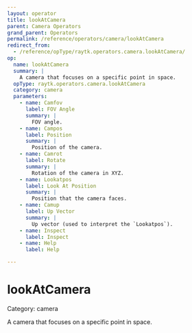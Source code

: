 ```yaml
---
layout: operator
title: lookAtCamera
parent: Camera Operators
grand_parent: Operators
permalink: /reference/operators/camera/lookAtCamera
redirect_from:
  - /reference/opType/raytk.operators.camera.lookAtCamera/
op:
  name: lookAtCamera
  summary: |
    A camera that focuses on a specific point in space.
  opType: raytk.operators.camera.lookAtCamera
  category: camera
  parameters:
    - name: Camfov
      label: FOV Angle
      summary: |
        FOV angle.
    - name: Campos
      label: Position
      summary: |
        Position of the camera.
    - name: Camrot
      label: Rotate
      summary: |
        Rotation of the camera in XYZ.
    - name: Lookatpos
      label: Look At Position
      summary: |
        Position that the camera faces.
    - name: Camup
      label: Up Vector
      summary: |
        Up vector (used to interpret the `Lookatpos`).
    - name: Inspect
      label: Inspect
    - name: Help
      label: Help

---
```


# lookAtCamera

Category: camera



A camera that focuses on a specific point in space.
